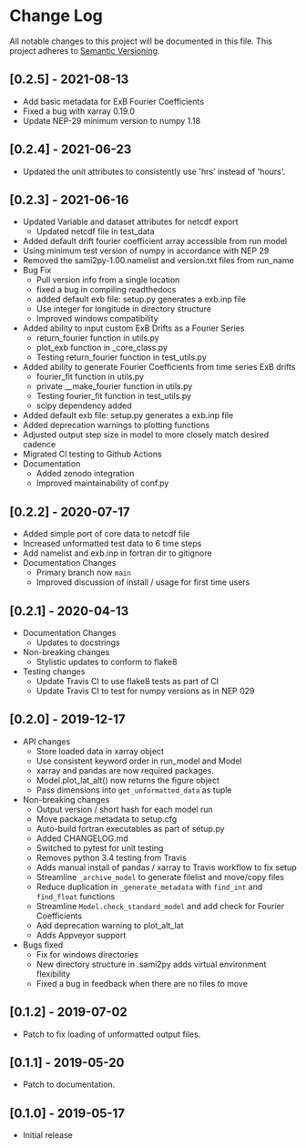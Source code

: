 # Change Log
All notable changes to this project will be documented in this file.
This project adheres to [Semantic Versioning](http://semver.org/).

## [0.2.5] - 2021-08-13
- Add basic metadata for ExB Fourier Coefficients
- Fixed a bug with xarray 0.19.0
- Update NEP-29 minimum version to numpy 1.18

## [0.2.4] - 2021-06-23
- Updated the unit attributes to consistently use 'hrs' instead of 'hours'.

## [0.2.3] - 2021-06-16
- Updated Variable and dataset attributes for netcdf export
  - Updated netcdf file in test_data
- Added default drift fourier coefficient array accessible from run model
- Using minimum test version of numpy in accordance with NEP 29
- Removed the sami2py-1.00.namelist and version.txt files from run_name
- Bug Fix
  - Pull version info from a single location
  - fixed a bug in compiling readthedocs
  - added default exb file: setup.py generates a exb.inp file
  - Use integer for longitude in directory structure
  - Improved windows compatibility
- Added ability to input custom ExB Drifts as a Fourier Series
  - return_fourier function in utils.py
  - plot_exb function in _core_class.py
  - Testing return_fourier function in test_utils.py
- Added ability to generate Fourier Coefficients from time series ExB drifts
  - fourier_fit function in utils.py
  - private __make_fourier function in utils.py
  - Testing fourier_fit function in test_utils.py
  - scipy dependency added
- Added default exb file: setup.py generates a exb.inp file
- Added deprecation warnings to plotting functions
- Adjusted output step size in model to more closely match desired cadence
- Migrated CI testing to Github Actions
- Documentation
  - Added zenodo integration
  - Improved maintainability of conf.py

## [0.2.2] - 2020-07-17
- Added simple port of core data to netcdf file
- Increased unformatted test data to 6 time steps
- Add namelist and exb.inp in fortran dir to gitignore
- Documentation Changes
  - Primary branch now `main`
  - Improved discussion of install / usage for first time users

## [0.2.1] - 2020-04-13
- Documentation Changes
  - Updates to docstrings
- Non-breaking changes
  - Stylistic updates to conform to flake8
- Testing changes
  - Update Travis CI to use flake8 tests as part of CI
  - Update Travis CI to test for numpy versions as in NEP 029

## [0.2.0] - 2019-12-17
- API changes
  - Store loaded data in xarray object
  - Use consistent keyword order in run_model and Model
  - xarray and pandas are now required packages.  
  - Model.plot_lat_alt() now returns the figure object
  - Pass dimensions into `get_unformatted_data` as tuple
- Non-breaking changes
  - Output version / short hash for each model run
  - Move package metadata to setup.cfg
  - Auto-build fortran executables as part of setup.py
  - Added CHANGELOG.md
  - Switched to pytest for unit testing
  - Removes python 3.4 testing from Travis
  - Adds manual install of pandas / xarray to Travis workflow to fix setup
  - Streamline `_archive_model` to generate filelist and move/copy files
  - Reduce duplication in `_generate_metadata` with `find_int` and `find_float` functions
  - Streamline `Model.check_standard_model` and add check for Fourier Coefficients
  - Add deprecation warning to plot_alt_lat
  - Adds Appveyor support
- Bugs fixed
  - Fix for windows directories
  - New directory structure in .sami2py adds virtual environment flexibility
  - Fixed a bug in feedback when there are no files to move

## [0.1.2] - 2019-07-02
- Patch to fix loading of unformatted output files.

## [0.1.1] - 2019-05-20
- Patch to documentation.

## [0.1.0] - 2019-05-17
- Initial release
